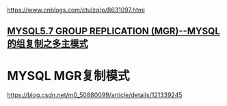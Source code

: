 https://www.cnblogs.com/ctulzq/p/8631097.html

## [MYSQL5.7 GROUP REPLICATION (MGR)--MYSQL的组复制之多主模式](https://www.cnblogs.com/ctulzq/p/8631097.html)

# MYSQL MGR复制模式

https://blog.csdn.net/m0_50880099/article/details/121339245



